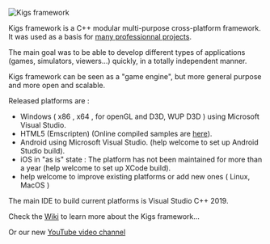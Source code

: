![Kigs framework](https://github.com/Kigs-framework/kigs/wiki/data/logo.png)

Kigs framework is a C++ modular multi-purpose cross-platform framework.
It was used as a basis for [many professionnal projects](https://kigs-framework.org/Projects).

The main goal was to be able to develop different types of applications (games, simulators, viewers...) quickly,
in a totally independent manner. 

Kigs framework can be seen as a "game engine", but more general purpose and more open and scalable. 

Released platforms are : 
* Windows ( x86 , x64 , for openGL and D3D, WUP D3D ) using Microsoft Visual Studio.
* HTML5 (Emscripten) (Online compiled samples are [here](https://kigs-framework.org/Samples)).
* Android using Microsoft Visual Studio. (help welcome to set up Android Studio build).
* iOS in "as is" state : The platform has not been maintained for more than a year (help welcome to set up XCode build).
* help welcome to improve existing platforms or add new ones ( Linux, MacOS )


The main IDE to build current platforms is Visual Studio C++ 2019.

Check the [Wiki](https://github.com/Kigs-framework/kigs/wiki) to learn more about the Kigs framework...

Or our new [YouTube video channel](https://www.youtube.com/channel/UC_WHMhM6NIlaqjVqrBF5h7w)

